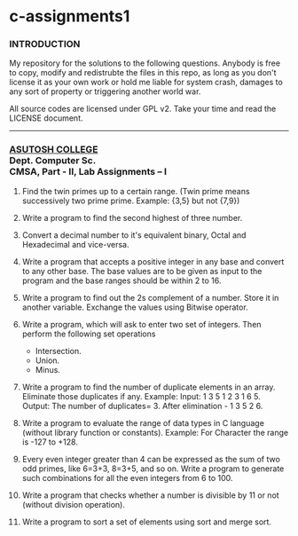 ﻿c-assignments1
==============

### INTRODUCTION
                                  
   My repository for the solutions to the following questions. Anybody is
   free to copy, modify and redistrubte the files in this repo, as long as
   you don't license it as your own work or hold me liable for system crash,
   damages to any sort of property or triggering another world war.
   
   All source codes are licensed under GPL v2. Take your time and read the
   LICENSE document.
   
___

### <a href="http://www.asutoshcollege.in/">ASUTOSH COLLEGE</a> <br> Dept. Computer Sc. <br> CMSA, Part - II, Lab Assignments – I


1. Find the twin primes up to a certain range.
   (Twin prime means successively two prime prime. Example: {3,5} but not {7,9})

2. Write a program to find the second highest of three number.

3. Convert a decimal number to it's equivalent binary, Octal and
   Hexadecimal and vice-versa.

4. Write a program that accepts a positive integer in any base and convert
   to any other base. The base values are to be given as input to the
   program and the base ranges should be within 2 to 16.

5. Write a program to find out the 2s complement of a number.
   Store it in another variable. Exchange the values using Bitwise operator.

6. Write a program, which will ask to enter two set of integers.
   Then perform the following set operations
   * Intersection.
   * Union.
   * Minus.

7. Write a program to find the number of duplicate elements in an array.
   Eliminate those duplicates if any. Example: Input: 1 3 5 1 2 3 1 6 5.
   Output: The number of duplicates= 3. After elimination - 1 3 5 2 6.

8. Write a program to evaluate the range of data types in C language
   (without library function or constants).
   Example: For Character the range is -127 to +128.

9. Every even integer greater than 4 can be expressed as the sum of two odd
   primes, like 6=3+3, 8=3+5, and so on.
   Write a program to generate such combinations for all the even integers
   from 6 to 100.

10. Write a program that checks whether a number is divisible by 11 or not
   (without division operation).

11. Write a program to sort a set of elements using sort and merge sort.
